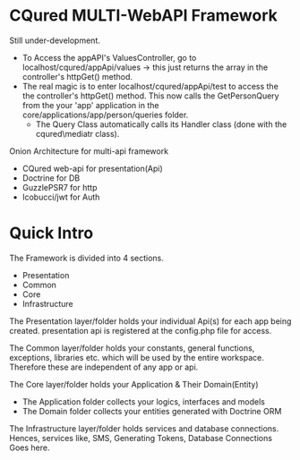 # CQured MULTI-WebAPI Framework

Still under-development.

* To Access the appAPI's ValuesController, go to localhost/cqured/appApi/values   -> this just returns the array in the controller's httpGet() method.
* The real magic is to enter localhost/cqured/appApi/test to access the the controller's httpGet() method.
This now calls the GetPersonQuery from the your 'app' application in the core/applications/app/person/queries folder.
  * The Query Class automatically calls its Handler class (done with the cqured\mediatr class).

  
Onion Architecture for multi-api framework
* CQured web-api for presentation(Api)
* Doctrine for DB
* GuzzlePSR7 for http
* lcobucci/jwt for Auth

# Quick Intro
The Framework is divided into 4 sections.
* Presentation
* Common
* Core
* Infrastructure

The Presentation layer/folder holds your individual Api(s) for each app being created.
presentation api is registered at the config.php file for access.

The Common layer/folder holds your constants, general functions, exceptions, libraries etc. which will be used by the entire workspace. Therefore these are independent of any app or api.

The Core layer/folder holds your Application & Their Domain(Entity)
* The Application folder collects your logics, interfaces and models
* The Domain folder collects your entities generated with Doctrine ORM

The Infrastructure layer/folder holds services and database connections.
Hences, services like, SMS, Generating Tokens, Database Connections Goes here.